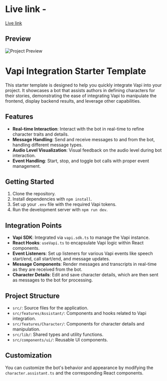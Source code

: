 # Live link -

[Live link](https://voice-chatbotai.vercel.app/)


## Preview
![Project Preview](![image](https://github.com/user-attachments/assets/5e534569-5b78-410c-a829-38bc2f534fb3)
)

# Vapi Integration Starter Template

This starter template is designed to help you quickly integrate Vapi into your project. It showcases a bot that assists authors in defining characters for their stories, demonstrating the ease of integrating Vapi to manipulate the frontend, display backend results, and leverage other capabilities.

## Features

- **Real-time Interaction**: Interact with the bot in real-time to refine character traits and details.
- **Message Handling**: Send and receive messages to and from the bot, handling different message types.
- **Audio Level Visualization**: Visual feedback on the audio level during bot interaction.
- **Event Handling**: Start, stop, and toggle bot calls with proper event management.

## Getting Started

1. Clone the repository.
2. Install dependencies with `npm install`.
3. Set up your `.env` file with the required Vapi tokens.
4. Run the development server with `npm run dev`.

## Integration Points

- **Vapi SDK**: Integrated via `vapi.sdk.ts` to manage the Vapi instance.
- **React Hooks**: `useVapi.ts` to encapsulate Vapi logic within React components.
- **Event Listeners**: Set up listeners for various Vapi events like speech start/end, call start/end, and message updates.
- **Message Components**: Render messages and transcripts in real-time as they are received from the bot.
- **Character Details**: Edit and save character details, which are then sent as messages to the bot for processing.

## Project Structure

- `src/`: Source files for the application.
- `src/features/Assistant/`: Components and hooks related to Vapi integration.
- `src/features/Character/`: Components for character details and manipulation.
- `src/lib/`: Shared types and utility functions.
- `src/components/ui/`: Reusable UI components.

## Customization

You can customize the bot's behavior and appearance by modifying the `character.assistant.ts` and the corresponding React components.
